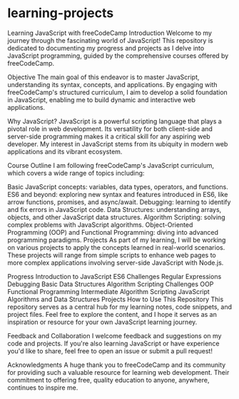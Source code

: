 # learning-projects
Learning JavaScript with freeCodeCamp
Introduction
Welcome to my journey through the fascinating world of JavaScript! This repository is dedicated to documenting my progress and projects as I delve into JavaScript programming, guided by the comprehensive courses offered by freeCodeCamp.

Objective
The main goal of this endeavor is to master JavaScript, understanding its syntax, concepts, and applications. By engaging with freeCodeCamp's structured curriculum, I aim to develop a solid foundation in JavaScript, enabling me to build dynamic and interactive web applications.

Why JavaScript?
JavaScript is a powerful scripting language that plays a pivotal role in web development. Its versatility for both client-side and server-side programming makes it a critical skill for any aspiring web developer. My interest in JavaScript stems from its ubiquity in modern web applications and its vibrant ecosystem.

Course Outline
I am following freeCodeCamp's JavaScript curriculum, which covers a wide range of topics including:

Basic JavaScript concepts: variables, data types, operators, and functions.
ES6 and beyond: exploring new syntax and features introduced in ES6, like arrow functions, promises, and async/await.
Debugging: learning to identify and fix errors in JavaScript code.
Data Structures: understanding arrays, objects, and other JavaScript data structures.
Algorithm Scripting: solving complex problems with JavaScript algorithms.
Object-Oriented Programming (OOP) and Functional Programming: diving into advanced programming paradigms.
Projects
As part of my learning, I will be working on various projects to apply the concepts learned in real-world scenarios. These projects will range from simple scripts to enhance web pages to more complex applications involving server-side JavaScript with Node.js.

Progress
 Introduction to JavaScript
 ES6 Challenges
 Regular Expressions
 Debugging
 Basic Data Structures
 Algorithm Scripting Challenges
 OOP
 Functional Programming
 Intermediate Algorithm Scripting
 JavaScript Algorithms and Data Structures Projects
How to Use This Repository
This repository serves as a central hub for my learning notes, code snippets, and project files. Feel free to explore the content, and I hope it serves as an inspiration or resource for your own JavaScript learning journey.

Feedback and Collaboration
I welcome feedback and suggestions on my code and projects. If you're also learning JavaScript or have experience you'd like to share, feel free to open an issue or submit a pull request!

Acknowledgments
A huge thank you to freeCodeCamp and its community for providing such a valuable resource for learning web development. Their commitment to offering free, quality education to anyone, anywhere, continues to inspire me.
